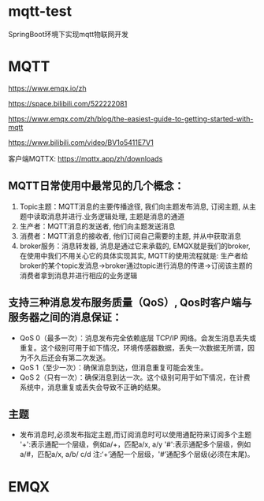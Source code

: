 # mqtt-test

SpringBoot环境下实现mqtt物联网开发

# MQTT

https://www.emqx.io/zh

https://space.bilibili.com/522222081

https://www.emqx.com/zh/blog/the-easiest-guide-to-getting-started-with-mqtt

https://www.bilibili.com/video/BV1o5411E7V1

客户端MQTTX: https://mqttx.app/zh/downloads

## MQTT日常使用中最常见的几个概念：
1. Topic主题：MQTT消息的主要传播途径, 我们向主题发布消息, 订阅主题, 从主题中读取消息并进行.业务逻辑处理, 主题是消息的通道 
2. 生产者：MQTT消息的发送者, 他们向主题发送消息 
3. 消费者：MQTT消息的接收者, 他们订阅自己需要的主题, 并从中获取消息 
4. broker服务：消息转发器, 消息是通过它来承载的, EMQX就是我们的broker, 在使用中我们不用关心它的具体实现其实, MQTT的使用流程就是: 生产者给broker的某个topic发消息->broker通过topic进行消息的传递->订阅该主题的消费者拿到消息并进行相应的业务逻辑


## 支持三种消息发布服务质量（QoS）, Qos时客户端与服务器之间的消息保证：
- QoS 0（最多一次）：消息发布完全依赖底层 TCP/IP 网络。会发生消息丢失或重复。这个级别可用于如下情况，环境传感器数据，丢失一次数据无所谓，因为不久后还会有第二次发送。
- QoS 1（至少一次）：确保消息到达，但消息重复可能会发生。
- QoS 2（只有一次）：确保消息到达一次。这个级别可用于如下情况，在计费系统中，消息重复或丢失会导致不正确的结果。


## 主题
- 发布消息时,必须发布指定主题,而订阅消息时可以使用通配符来订阅多个主题
  '+':表示通配一个层级，例如a/+，匹配a/x, a/y
  '#':表示通配多个层级，例如a/#，匹配a/x, a/b/ c/d
  注:‘+’通配一个层级，'#’通配多个层级(必须在末尾)。



#  EMQX
## 

